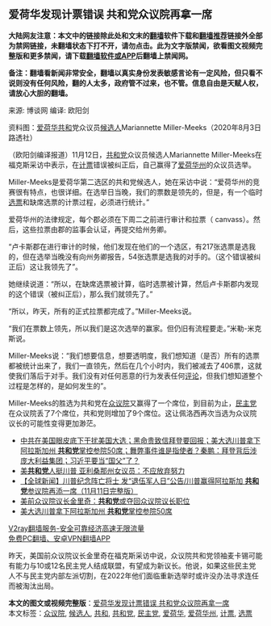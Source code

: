  <h2>爱荷华发现计票错误 共和党众议院再拿一席</h2> <p class="notice"><b>大陆网友注意：本文中的链接除此处和文末的<a href="https://github.com/bannedbook/fanqiang" >翻墙</a>软件下载和<a href="https://github.com/killgcd/justmysocks/blob/master/README.md">翻墙推荐</a>链接外全部为禁网链接，未翻墙状态下打不开，请勿点击。此为文字版禁闻，欲看图文视频完整版和更多禁闻，请下载<a href="https://github.com/bannedbook/fanqiang">翻墙软件或APP</a>后翻墙上禁闻网。</p><p>备注：翻墙看新闻非常安全，翻墙以真实身份发表敏感言论有一定风险，但只看不说则没有任何风险，翻的人太多，政府管不过来，也不管。信息自由是天赋人权，请放心大胆的翻墙。</b></p>  <div class="entry"> <p>来源:&nbsp;博谈网                      编译:&nbsp;欧阳剑                                                 </p> <p>资料图：<a href="https://www.bannedbook.org/bnews/tag/%E7%88%B1%E8%8D%B7%E5%8D%8E/" class="st_tag internal_tag" rel="tag" title="标签 爱荷华 下的日志">爱荷华</a><a href="https://www.bannedbook.org/bnews/tag/%E5%85%B1%E5%92%8C/" class="st_tag internal_tag" rel="tag" title="标签 共和 下的日志">共和</a>党众议员<a href="https://www.bannedbook.org/bnews/tag/%E5%80%99%E9%80%89%E4%BA%BA/" class="st_tag internal_tag" rel="tag" title="标签 候选人 下的日志">候选人</a>Mariannette Miller-Meeks（2020年8月3日 路透社）</p> <p>（欧阳剑编译报道）11月12日，<a href="https://www.bannedbook.org/bnews/tag/%e5%85%b1%e5%92%8c%e5%85%9a/" class="st_tag internal_tag" rel="tag" title="标签 共和党 下的日志">共和党</a>众议员候选人Mariannette Miller-Meeks在福克斯采访中表示，在<a href="https://www.bannedbook.org/bnews/tag/%E8%AE%A1%E7%A5%A8/" class="st_tag internal_tag" rel="tag" title="标签 计票 下的日志">计票</a>错误被纠正后，自己赢得了<a href="https://www.bannedbook.org/bnews/tag/%E7%88%B1%E8%8D%B7%E5%8D%8E%E5%B7%9E/" class="st_tag internal_tag" rel="tag" title="标签 爱荷华州 下的日志">爱荷华州</a>的众议员选举。</p> <p>Miller-Meeks是爱荷华第二选区的共和党候选人，她在采访中说：“爱荷华州的竞赛很有特点，也很详细。在选举日当晚，我们的票数是领先的，但是，有一个临时<a href="https://www.bannedbook.org/bnews/tag/%E9%80%89%E7%A5%A8/" class="st_tag internal_tag" rel="tag" title="标签 选票 下的日志">选票</a>和缺席选票的计票过程，必须进行统计。”</p>  <p>爱荷华州的法律规定，每个郡必须在下周二之前进行审计和拉票（ canvass）。然后，这些拉票由郡的监事会认证，再提交给州务卿。</p> <p>“卢卡斯郡在进行审计的时候，他们发现在他们的一个选区，有217张选票是选我的，但在选举当晚没有向州务卿报告，54张选票是选我的对手的。（这个错误被纠正后）这让我领先了”。</p> <p>她继续说道：“所以，在缺席选票被计算，临时选票被计算，然后卢卡斯郡内发现的这个错误（被纠正后），那么我们就领先了。”</p> <p>“所以，昨天，所有的正式拉票都完成了。”Miller-Meeks说。</p>  <p>“我们在票数上领先，所以我们是这次选举的赢家。但仍旧有流程要走。”米勒-米克斯说。</p> <p>Miller-Meeks说：“我们想要信息，想要透明度，我们想知道（是否）所有的选票都被统计出来了，我们一直领先，然后在几个小时内，我们被减去了406票，这就使我们落后于对手。我们没有对任何恶意的行为发表任何<span class='wp_keywordlink_affiliate'><a href="https://www.bannedbook.org/bnews/comments/" title="新闻评论" target="_blank">评论</a></span>，但我们想知道整个过程是怎样的，是如何发生的”。</p> <p>Miller-Meeks的胜选为共和党在<a href="https://www.bannedbook.org/bnews/tag/%E4%BC%97%E8%AE%AE%E9%99%A2/" class="st_tag internal_tag" rel="tag" title="标签 众议院 下的日志">众议院</a>又赢得了一个席位，到目前为止，<a href="https://www.bannedbook.org/bnews/tag/%e6%b0%91%e4%b8%bb%e5%85%9a/" class="st_tag internal_tag" rel="tag" title="标签 民主党 下的日志">民主党</a>在众议院丢了7个席位，共和党则增加了9个席位。这让佩洛西再次当选为众议院议长的可能性变得更加渺茫。</p> <ul class='op-related-articles' title='相关阅读'> <li><a href='https://www.bannedbook.org/bnews/bannedvideo/20201112/1430036.html' target='_blank'>中共在美国眼皮底下干扰美国大选；黑命贵致信拜登要回报；美大选川普拿下阿拉斯加州 <b>共和党</b>掌控参院50席；舞弊事件谁是指使者？秦鹏：拜登背后涉庞大利益集团；习近平要当“国父”了？</a></li> <li><a href='https://www.bannedbook.org/bnews/comments/20201112/1429918.html' target='_blank'>美<b>共和党</b>人挺川普 亚利桑那州女议员：不应放弃努力</a></li> <li><a href='https://www.bannedbook.org/bnews/bannedvideo/20201112/1429855.html' target='_blank'>【全球新闻】川普纪念阵亡将士 发“退伍军人日”公告/川普赢得阿拉斯加 <b>共和党</b>参议院再添一席（11月11日完整版）</a></li> <li><a href='https://www.bannedbook.org/bnews/cbnews/20201112/1429716.html' target='_blank'>美前众议院议长金里奇：<b>共和党</b>或夺回众议院议长职位</a></li> <li><a href='https://www.bannedbook.org/bnews/topimagenews/20201112/1429672.html' target='_blank'>美大选川普拿下阿拉斯加州 <b>共和党</b>掌控参院50席</a></li> </ul> <p class="texttj"> <a href="https://www.bannedbook.org/forum23/topic22702.html" target="_blank">V2ray翻墙服务-安全可靠经济高速无限流量</a><br/> <a href="https://github.com/bannedbook/fanqiang/wiki/%E7%A6%81%E9%97%BB%E7%BD%91%E5%AE%89%E5%8D%93%E7%BF%BB%E5%A2%99%E6%96%B0%E9%97%BBAPP" target="_blank">免费PC翻墙、安卓VPN翻墙APP</a></p><p>昨天，美国前众议院议长金里奇在福克斯采访中说，众议院共和党领袖麦卡锡可能有能力与10或12名民主党人结成联盟，有望成为新议长。他说，如果这些民主党人不与民主党内部左派切割，在2022年他们面临重新选举时或许没办法寻求连任而被淘汰出局。</p> <a name='sharetosocial'></a>       <div><b>本文的图文或视频完整版</b>：<a href='https://www.bannedbook.org/bnews/cbnews/20201113/1430164.html'>爱荷华发现计票错误 共和党众议院再拿一席</a></div>  </div><!--END ENTRY--> <div class="postfooter"> <div>本文标签：<a href="https://www.bannedbook.org/bnews/tag/%E4%BC%97%E8%AE%AE%E9%99%A2/" rel="tag">众议院</a>, <a href="https://www.bannedbook.org/bnews/tag/%E5%80%99%E9%80%89%E4%BA%BA/" rel="tag">候选人</a>, <a href="https://www.bannedbook.org/bnews/tag/%E5%85%B1%E5%92%8C/" rel="tag">共和</a>, <a href="https://www.bannedbook.org/bnews/tag/%e5%85%b1%e5%92%8c%e5%85%9a/" rel="tag">共和党</a>, <a href="https://www.bannedbook.org/bnews/tag/%e6%b0%91%e4%b8%bb%e5%85%9a/" rel="tag">民主党</a>, <a href="https://www.bannedbook.org/bnews/tag/%E7%88%B1%E8%8D%B7%E5%8D%8E/" rel="tag">爱荷华</a>, <a href="https://www.bannedbook.org/bnews/tag/%E7%88%B1%E8%8D%B7%E5%8D%8E%E5%B7%9E/" rel="tag">爱荷华州</a>, <a href="https://www.bannedbook.org/bnews/tag/%E8%AE%A1%E7%A5%A8/" rel="tag">计票</a>, <a href="https://www.bannedbook.org/bnews/tag/%E9%80%89%E7%A5%A8/" rel="tag">选票</a></div>  </div><!--END POSTFOOTER--> 